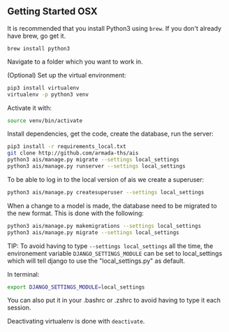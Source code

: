 ## Getting Started OSX

It is recommended that you install Python3 using `brew`. If you don't already have brew, go get it.

`brew install python3`

Navigate to a folder which you want to work in.

(Optional) Set up the virtual environment:

```bash
pip3 install virtualenv
virtualenv -p python3 venv
```
Activate it with:

```bash
source venv/bin/activate
```

Install dependencies, get the code, create the database, run the server:

```bash
pip3 install -r requirements_local.txt
git clone http://github.com/armada-ths/ais
python3 ais/manage.py migrate --settings local_settings
python3 ais/manage.py runserver --settings local_settings
```
To be able to log in to the local version of ais we create a superuser:
```bash
python3 ais/manage.py createsuperuser --settings local_settings
```
When a change to a model is made, the database need to be migrated to the new format. This is done with the following:
```bash
python3 ais/manage.py makemigrations --settings local_settings
python3 ais/manage.py migrate --settings local_settings
```

TIP: To avoid having to type `--settings local_settings` all the time, the environement variable `DJANGO_SETTINGS_MODULE` can be set to local_settings which will tell django to use the "local_settings.py" as default.

In terminal:
```bash
export DJANGO_SETTINGS_MODULE=local_settings
```

You can also put it in your .bashrc or .zshrc to avoid having to type it each session.

Deactivating virtualenv is done with `deactivate`.
